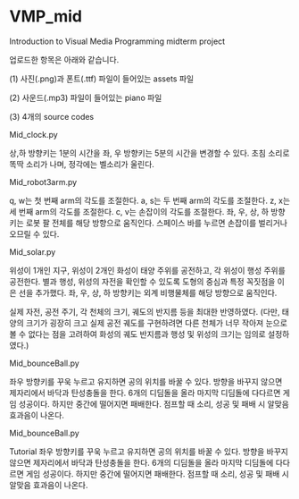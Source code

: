 # VMP_mid

Introduction to Visual Media Programming midterm project

업로드한 항목은 아래와 같습니다.

(1) 사진(.png)과 폰트(.ttf) 파일이 들어있는 assets 파일

(2) 사운드(.mp3) 파일이 들어있는 piano 파일

(3) 4개의 source codes


Mid_clock.py

상,하 방향키는 1분의 시간을 좌, 우 방향키는 5분의 시간을 변경할 수 있다.
초침 소리로 똑딱 소리가 나며, 정각에는 벨소리가 울린다.


Mid_robot3arm.py

q, w는 첫 번째 arm의 각도를 조절한다. 
a, s는 두 번째 arm의 각도를 조절한다. 
z, x는 세 번째 arm의 각도를 조절한다. 
c, v는 손잡이의 각도를 조절한다. 
좌, 우, 상, 하 방향키는 로봇 팔 전체를 해당 방향으로 움직인다.
스페이스 바를 누르면 손잡이를 벌리거나 오므릴 수 있다.


Mid_solar.py

위성이 1개인 지구, 위성이 2개인 화성이 태양 주위를 공전하고, 각 위성이 행성 주위를 공전한다. 별과 행성, 위성의 자전을 확인할 수 있도록 도형의 중심과 특정 꼭짓점을 이은 선을 추가했다. 좌, 우, 상, 하 방향키는 외계 비행물체를 해당 방향으로 움직인다.

실제 자전, 공전 주기, 각 천체의 크기, 궤도의 반지름 등을 최대한 반영하였다. (다만, 태양의 크기가 굉장히 크고 실제 공전 궤도를 구현하려면 다른 천체가 너무 작아져 눈으로 볼 수 없다는 점을 고려하여 화성의 궤도 반지름과 행성 및 위성의 크기는 임의로 설정하였다.)


Mid_bounceBall.py

좌우 방향키를 꾸욱 누르고 유지하면 공의 위치를 바꿀 수 있다. 방향을 바꾸지 않으면 제자리에서 바닥과 탄성충돌을 한다. 6개의 디딤돌을 올라 마지막 디딤돌에 다다르면 게임 성공이다. 하지만 중간에 떨어지면 패배한다. 점프할 때 소리, 성공 및 패배 시 알맞음 효과음이 나온다.


Mid_bounceBall.py

Tutorial
좌우 방향키를 꾸욱 누르고 유지하면 공의 위치를 바꿀 수 있다. 방향을 바꾸지 않으면 제자리에서 바닥과 탄성충돌을 한다. 6개의 디딤돌을 올라 마지막 디딤돌에 다다르면 게임 성공이다. 하지만 중간에 떨어지면 패배한다. 점프할 때 소리, 성공 및 패배 시 알맞음 효과음이 나온다.

